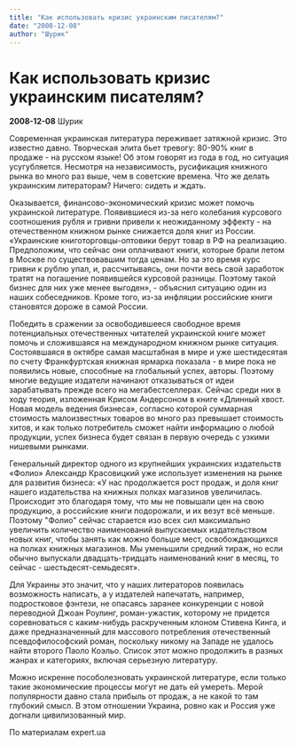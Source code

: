 ```yaml
---
title: "Как использовать кризис украинским писателям?"
date: "2008-12-08"
author: "Шурик"
---
```


# Как использовать кризис украинским писателям?

**2008-12-08** Шурик

Современная украинская литература переживает затяжной кризис. Это известно давно. Творческая элита бьет тревогу: 80-90% книг в продаже - на русском языке! Об этом говорят из года в год, но ситуация усугубляется. Несмотря на независимость, русификация книжного рынка во много раз выше, чем в советские времена. Что же делать украинским литераторам? Ничего: сидеть и ждать.

Оказывается, финансово-экономический кризис может помочь украинской литературе. Появившиеся из-за него колебания курсового соотношения рубля и гривни привели к неожиданному эффекту - на отечественном книжном рынке снижается доля книг из России. «Украинские книготорговцы-оптовики берут товар в РФ на реализацию. Предположим, что сейчас они оплачивают книги, которые брали летом в Москве по существовавшим тогда ценам. Но за это время курс гривни к рублю упал, и, рассчитываясь, они почти весь свой заработок тратят на погашение появившейся курсовой разницы. Поэтому такой бизнес для них уже менее выгоден», - объяснил ситуацию один из наших собеседников. Кроме того, из-за инфляции российские книги становятся дороже в самой России.

Победить в сражении за освободившееся свободное время потенциальных отечественных читателей украинской книге может помочь и сложившаяся на международном книжном рынке ситуация. Состоявшаяся в октябре самая масштабная в мире и уже шестидесятая по счету Франкфуртская книжная ярмарка показала - в мире пока не появились новые, способные на глобальный успех, авторы. Поэтому многие ведущие издатели начинают отказываться от идеи зарабатывать прежде всего на мегабестселлерах. Сейчас среди них в ходу теория, изложенная Крисом Андерсоном в книге «Длинный хвост. Новая модель ведения бизнеса», согласно которой суммарная стоимость малоизвестных товаров во много раз превышает стоимость хитов, и как только потребитель сможет найти информацию о любой продукции, успех бизнеса будет связан в первую очередь с узкими нишевыми рынками.

Генеральный директор одного из крупнейших украинских издательств «Фолио» Александр Красовицкий уже использует изменения на рынке для развития бизнеса: «У нас продолжается рост продаж, и доля книг нашего издательства на книжных полках магазинов увеличилась. Происходит это благодаря тому, что мы не повышали цен на свою продукцию, а российские книги подорожали, и их везут всё меньше. Поэтому "Фолио" сейчас старается изо всех сил максимально увеличить количество наименований выпускаемых издательством новых книг, чтобы занять как можно больше мест, освобождающихся на полках книжных магазинов. Мы уменьшили средний тираж, но если обычно выпускали двадцать-тридцать наименований книг в месяц, то сейчас - шестьдесят-семьдесят».

Для Украины это значит, что у наших литераторов появилась возможность написать, а у издателей напечатать, например, подростковое фэнтези, не опасаясь заранее конкуренции с новой переводной Джоан Роулинг, роман-ужастик, которому не придется соревноваться с каким-нибудь раскрученным клоном Стивена Кинга, и даже предназначенный для массового потребления отечественный псевдофилософский роман, поскольку никому на Западе не удалось найти второго Паоло Коэльо. Список этот можно продолжить в разных жанрах и категориях, включая серьезную литературу.

Можно искренне пособолезновать украинской литературе, если только такие экономические процессы могут не дать ей умереть. Мерой популярности давно стала прибыль от продаж, а не какой то там глубокий смысл. В этом отношении Украина, ровно как и Россия уже догнали цивилизованный мир.

По материалам expert.ua